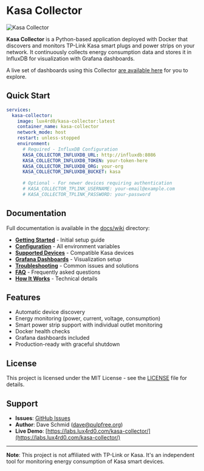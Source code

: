 # Kasa Collector

![Kasa Collector](https://labs.lux4rd0.com/wp-content/uploads/2021/07/kasa_collector_header.png)

**Kasa Collector** is a Python-based application deployed with Docker that discovers and monitors TP-Link Kasa smart plugs and power strips on your network. It continuously collects energy consumption data and stores it in InfluxDB for visualization with Grafana dashboards.

A live set of dashboards using this Collector [are available here](https://labs.lux4rd0.com/kasa-collector/) for you to explore.

## Quick Start

```yaml
services:
  kasa-collector:
    image: lux4rd0/kasa-collector:latest
    container_name: kasa-collector
    network_mode: host
    restart: unless-stopped
    environment:
      # Required - InfluxDB Configuration
      KASA_COLLECTOR_INFLUXDB_URL: http://influxdb:8086
      KASA_COLLECTOR_INFLUXDB_TOKEN: your-token-here
      KASA_COLLECTOR_INFLUXDB_ORG: your-org
      KASA_COLLECTOR_INFLUXDB_BUCKET: kasa
      
      # Optional - For newer devices requiring authentication
      # KASA_COLLECTOR_TPLINK_USERNAME: your-email@example.com
      # KASA_COLLECTOR_TPLINK_PASSWORD: your-password
```

## Documentation

Full documentation is available in the [docs/wiki](docs/wiki) directory:

- **[Getting Started](docs/wiki/Getting-Started.md)** - Initial setup guide
- **[Configuration](docs/wiki/Environmental-Flags.md)** - All environment variables
- **[Supported Devices](docs/wiki/Supported-Devices.md)** - Compatible Kasa devices
- **[Grafana Dashboards](docs/wiki/Grafana-Dashboards.md)** - Visualization setup
- **[Troubleshooting](docs/wiki/Troubleshooting.md)** - Common issues and solutions
- **[FAQ](docs/wiki/FAQ.md)** - Frequently asked questions
- **[How It Works](docs/wiki/How-It-Works.md)** - Technical details

## Features

- Automatic device discovery
- Energy monitoring (power, current, voltage, consumption)
- Smart power strip support with individual outlet monitoring
- Docker health checks
- Grafana dashboards included
- Production-ready with graceful shutdown

## License

This project is licensed under the MIT License - see the [LICENSE](LICENSE) file for details.

## Support

- **Issues**: [GitHub Issues](https://github.com/lux4rd0/kasa-collector/issues)
- **Author**: Dave Schmid ([dave@pulpfree.org](mailto:dave@pulpfree.org))
- **Live Demo**: [https://labs.lux4rd0.com/kasa-collector/](https://labs.lux4rd0.com/kasa-collector/)

---

**Note**: This project is not affiliated with TP-Link or Kasa. It's an independent tool for monitoring energy consumption of Kasa smart devices.